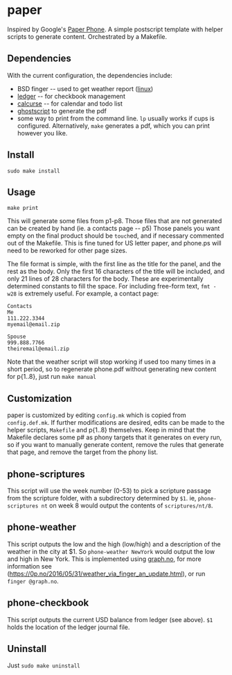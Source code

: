 # paper
Inspired by Google's [Paper Phone](https://experiments.withgoogle.com/paper-phone).
A simple postscript template with helper scripts to generate content.
Orchestrated by a Makefile.

## Dependencies

With the current configuration, the dependencies include:
+ BSD finger -- used to get weather report ([linux](http://ftp.linux.org.uk/pub/linux/Networking/netkit/))
+ [ledger](https://www.ledger-cli.org/) -- for checkbook management
+ [calcurse](https://calcurse.org/) -- for calendar and todo list
+ [ghostscript](https://www.ghostscript.com/) to generate the pdf
+ some way to print from the command line.  `lp` usually works if cups
is configured. Alternatively, `make` generates a pdf, which you can
print however you like.

## Install
`sudo make install`

## Usage
`make print`

This will generate some files from p1-p8.  Those files that are not
generated can be created by hand (ie. a contacts page -- p5)  Those panels
you want empty on the final product should be `touch`ed, and if necessary
commented out of the Makefile.  This is fine tuned for US letter paper,
and phone.ps will need to be reworked for other page sizes.

The file format is simple, with the first line as the title for the panel,
and the rest as the body.  Only the first 16 characters of the title will
be included, and only 21 lines of 28 characters for the body.  These are
experimentally determined constants to fill the space.  For including
free-form text, `fmt -w28` is extremely useful.  For example, a contact
page:

```
Contacts
Me
111.222.3344
myemail@email.zip

Spouse
999.888.7766
theiremail@email.zip
```

Note that the weather script will stop working if used too many times
in a short period, so to regenerate phone.pdf without generating new
content for p{1..8}, just run `make manual`

## Customization
paper is customized by editing `config.mk` which is copied from
`config.def.mk`.  If further modifications are desired, edits can be made
to the helper scripts, `Makefile` and p{1..8} themselves.  Keep in mind
that the Makefile declares some p# as phony targets that it generates
on every run, so if you want to manually generate content, remove the
rules that generate that page, and remove the target from the phony list.

## phone-scriptures
This script will use the week number (0-53) to pick a scripture passage
from the scripture folder, with a subdirectory determined by `$1`.
ie, `phone-scriptures nt` on week 8 would output the contents of
`scriptures/nt/8`.

## phone-weather
This script outputs the low and the high (low/high) and a description
of the weather in the city at $1.  So `phone-weather NewYork`
would output the low and high in New York.  This is implemented
using [graph.no](https://graph.no/finger/), for more information see
(https://0p.no/2016/05/31/weather_via_finger_an_update.html), or run
`finger @graph.no`.

## phone-checkbook
This script outputs the current USD balance from ledger (see above). `$1`
holds the location of the ledger journal file.

## Uninstall
Just `sudo make uninstall`
